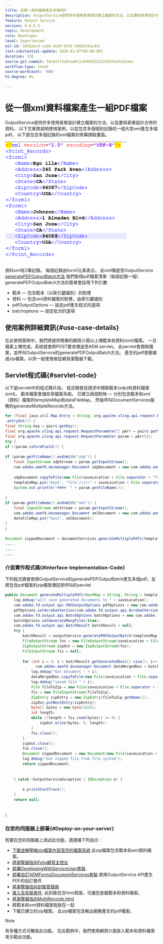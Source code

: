 ```yaml
---
title: 從單一資料檔案產生多個PDF
description: OutputService提供許多使用表單設計建立檔案的方法，以及要與表單設計合併的資料。 瞭解如何從包含多個個別記錄的一個大型xml產生多個PDF。
feature: Output Service
version: 6.4,6.5
topic: Development
role: Developer
level: Experienced
exl-id: 58582acd-cabb-4e28-9fd3-598d3cbac43c
last-substantial-update: 2020-01-07T00:00:00Z
duration: 138
source-git-commit: f4c621f3a9caa8c2c64b8323312343fe421a5aee
workflow-type: tm+mt
source-wordcount: '486'
ht-degree: 0%

---
```


# 從一個xml資料檔案產生一組PDF檔案

OutputService提供許多使用表單設計建立檔案的方法，以及要與表單設計合併的資料。 以下文章將說明使用案例，以從包含多個個別記錄的一個大型xml產生多個pdf。
以下是包含多個記錄的xml檔案的熒幕擷取畫面。

![multi-record-xml](assets/multi-record-xml.PNG)

資料xml有2筆記錄。 每個記錄由form1元素表示。 此xml傳遞至OutputService [generatePDFOutputBatch方法](https://helpx.adobe.com/aem-forms/6/javadocs/com/adobe/fd/output/api/OutputService.html) 我們取得pdf檔案清單（每個記錄一個） generatePDFOutputBatch方法的簽章會採用下列引數

* 範本 — 包含範本（以索引鍵識別）的對應
* 資料 — 包含xml資料檔案的對應，由索引鍵識別
* pdfOutputOptions — 設定pdf產生程式的選項
* batchoptions — 設定批次的選項



## 使用案例詳細資訊{#use-case-details}

在此使用案例中，我們將提供簡單的網頁介面以上傳範本和資料(xml)檔案。 一旦檔案上傳完成，系統就會將POST要求傳送至AEM servlet。 此servlet會擷取檔案，並呼叫OutputService的generatePDFOutputBatch方法。 產生的pdf會壓縮成zip檔案，以供一般使用者從網頁瀏覽器下載。

## Servlet程式碼{#servlet-code}

以下是servlet中的程式碼片段。 程式碼會從請求中擷取範本(xdp)和資料檔案(xml)。 範本檔案會儲存至檔案系統。 已建立兩個對映 — 分別包含範本和xml（資料）檔案的templateMap和dataFileMap。 然後呼叫DocumentServices服務的generateMultipleRecords方法。

```java
for (final java.util.Map.Entry < String, org.apache.sling.api.request.RequestParameter[] > pairs: params
.entrySet()) {
final String key = pairs.getKey();
final org.apache.sling.api.request.RequestParameter[] pArr = pairs.getValue();
final org.apache.sling.api.request.RequestParameter param = pArr[0];
try {
if (!param.isFormField()) {

if (param.getFileName().endsWith("xdp")) {
    final InputStream xdpStream = param.getInputStream();
    com.adobe.aemfd.docmanager.Document xdpDocument = new com.adobe.aemfd.docmanager.Document(xdpStream);

    xdpDocument.copyToFile(new File(saveLocation + File.separator + "fromui.xdp"));
    templateMap.put("key1", "file://///" + saveLocation + File.separator + "fromui.xdp");
    System.out.println("####  " + param.getFileName());

}
if (param.getFileName().endsWith("xml")) {
    final InputStream xmlStream = param.getInputStream();
    com.adobe.aemfd.docmanager.Document xmlDocument = new com.adobe.aemfd.docmanager.Document(xmlStream);
    dataFileMap.put("key1", xmlDocument);
}
}

Document zippedDocument = documentServices.generateMultiplePdfs(templateMap, dataFileMap,saveLocation);
.....
.....
....
```

### 介面實作程式碼{#Interface-Implementation-Code}

下列程式碼會使用OutputService的generatePDFOutputBatch產生多個pdf，並將包含pdf檔案的zip檔案傳回至呼叫的servlet

```java
public Document generateMultiplePdfs(HashMap < String, String > templateMap, HashMap < String, Document > dataFileMap, String saveLocation) {
    log.debug("will save generated documents to " + saveLocation);
    com.adobe.fd.output.api.PDFOutputOptions pdfOptions = new com.adobe.fd.output.api.PDFOutputOptions();
    pdfOptions.setAcrobatVersion(com.adobe.fd.output.api.AcrobatVersion.Acrobat_11);
    com.adobe.fd.output.api.BatchOptions batchOptions = new com.adobe.fd.output.api.BatchOptions();
    batchOptions.setGenerateManyFiles(true);
    com.adobe.fd.output.api.BatchResult batchResult = null;
    try {
        batchResult = outputService.generatePDFOutputBatch(templateMap, dataFileMap, pdfOptions, batchOptions);
        FileOutputStream fos = new FileOutputStream(saveLocation + File.separator + "zippedfile.zip");
        ZipOutputStream zipOut = new ZipOutputStream(fos);
        FileInputStream fis = null;

        for (int i = 0; i < batchResult.getGeneratedDocs().size(); i++) {
              com.adobe.aemfd.docmanager.Document dataMergedDoc = batchResult.getGeneratedDocs().get(i);
            log.debug("Got document " + i);
            dataMergedDoc.copyToFile(new File(saveLocation + File.separator + i + ".pdf"));
            log.debug("saved file " + i);
            File fileToZip = new File(saveLocation + File.separator + i + ".pdf");
            fis = new FileInputStream(fileToZip);
            ZipEntry zipEntry = new ZipEntry(fileToZip.getName());
            zipOut.putNextEntry(zipEntry);
            byte[] bytes = new byte[1024];
            int length;
            while ((length = fis.read(bytes)) >= 0) {
                zipOut.write(bytes, 0, length);
            }
            fis.close();
        }
        zipOut.close();
        fos.close();
        Document zippedDocument = new Document(new File(saveLocation + File.separator + "zippedfile.zip"));
        log.debug("Got zipped file from file system");
        return zippedDocument;


    } catch (OutputServiceException | IOException e) {

        e.printStackTrace();
    }
    return null;


}
```

### 在您的伺服器上部署{#Deploy-on-your-server}

若要在您的伺服器上測試此功能，請遵循下列指示：

* [下載並解壓縮zip檔案內容至您的檔案系統](assets/mult-records-template-and-xml-file.zip).此zip檔案包含範本和xml資料檔案。
* [將瀏覽器指向Felix網頁主控台](http://localhost:4502/system/console/bundles)
* [部署DevelopingWithServiceUser套裝](/help/forms/assets/common-osgi-bundles/DevelopingWithServiceUser.jar).
* [部署自訂AEMFormsDocumentServices套裝](/help/forms/assets/common-osgi-bundles/AEMFormsDocumentServices.core-1.0-SNAPSHOT.jar).使用OutputService API產生PDF的自訂套件
* [將瀏覽器指向封裝管理員](http://localhost:4502/crx/packmgr/index.jsp)
* [匯入及安裝套件](assets/generate-multiple-pdf-from-xml.zip). 此封裝包含html頁面，可讓您放置範本和資料檔案。
* [將瀏覽器指向MultiRecords.html](http://localhost:4502/content/DocumentServices/Multirecord.html？)
* 將範本和xml資料檔案拖放在一起
* 下載已建立的zip檔案。 此zip檔案包含輸出服務產生的pdf檔案。

>[!NOTE]
>有多種方式可觸發此功能。 在此範例中，我們使用網頁介面放入範本和資料檔案來示範此功能。
